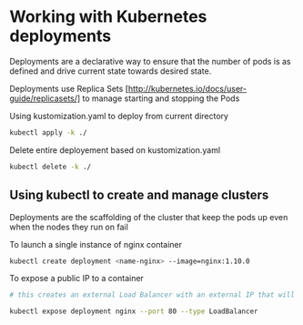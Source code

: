 # Working with Kubernetes deployments

Deployments are a declarative way to ensure that the number of pods is as defined and drive current state towards desired state.

Deployments use Replica Sets [http://kubernetes.io/docs/user-guide/replicasets/] to manage starting and stopping the Pods

Using kustomization.yaml to deploy from current directory

```sh
kubectl apply -k ./
```

Delete entire deployement based on kustomization.yaml

```sh
kubectl delete -k ./
```

## Using kubectl to create and manage clusters

Deployments are the scaffolding of the cluster that keep the pods up even when the nodes they run on fail

To launch a single instance of nginx container

```sh
kubectl create deployment <name-nginx> --image=nginx:1.10.0
```

To expose a public IP to a container

```sh
# this creates an external Load Balancer with an external IP that will route traffic to the pods behind the service

kubectl expose deployment nginx --port 80 --type LoadBalancer
```